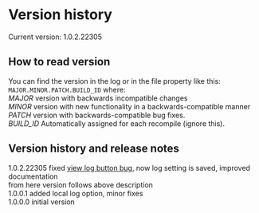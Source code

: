 # Version history
Current version: 1.0.2.22305  
## How to read version
You can find the version in the log or in the file property like this: `MAJOR.MINOR.PATCH.BUILD_ID`
where:  
*MAJOR* version with backwards incompatible changes  
*MINOR* version with new functionality in a backwards-compatible manner  
*PATCH* version with backwards-compatible bug fixes.  
*BUILD\_ID*  Automatically assigned for each recompile (ignore this).  

## Version history and release notes  
1.0.2.22305 fixed [view log button bug](https://github.com/Nesos-ita/DynamicDnsUpdater/issues/1), now log setting is saved, improved documentation  
from here version follows above description  
1.0.0.1 added local log option, minor fixes  
1.0.0.0 initial version  